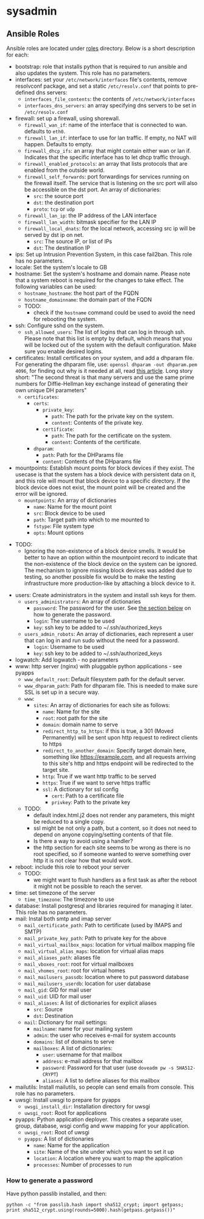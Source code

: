 # sysadmin

## Ansible Roles

Ansible roles are located under [roles](ansible/roles) directory. Below is a
short description for each:

 - bootstrap: role that installs python that is required to run ansible and
   also updates the system. This role has no parameters.
 - interfaces: set your `/etc/network/interfaces` file's contents, remove
   resolvconf package, and set a static `/etc/resolv.conf` that points to
   pre-defined dns servers:
   * `interfaces_file_contents`: the contents of `/etc/network/interfaces`
   * `interfaces_dns_servers`: an array specifying dns servers to be set in
      `/etc/resolv.conf`
 - firewall: set up a firewall, using shorewall.
   * `firewall_wan_if`: name of the interface that is connected to wan.
   defaults to `eth0`.
   * `firewall_lan_if`: interface to use for lan traffic. If empty, no NAT
   will happen. Defaults to empty.
   * `firewall_dhcp_ifs`: an array that might contain either wan or lan if.
   Indicates that the specific interface has to let dhcp traffic through.
   * `firewall_enabled_protocols`: an array that lists protocols that are
   enabled from the outside world.
   * `firewall_self_forwards`: port forwardings for services running on the
   firewall itself. The service that is listening on the src port will also
   be accessible on the dst port. An array of dictionaries:
     - `src`: the source port
     - `dst`: the destination port
     - `proto`: `tcp` or `udp`
   * `firewall_lan_ip`: the IP address of the LAN interface
   * `firewall_lan_width`: bitmask specifier for the LAN IP
   * `firewall_local_dnats`: for the local network, accessing src ip will be
   served by dst ip on net.
     - `src`: The source IP, or list of IPs
     - `dst`: The destination IP
 - ips: Set up Intrusion Prevention System, in this case fail2ban. This role
   has no parameters.
 - locale: Set the system's locale to GB
 - hostname: Set the system's hostname and domain name. Please note that a
   system reboot is required for the changes to take effect. The following
   variables can be used:
   * `hostname_hostname`: the host part of the FQDN
   * `hostname_domainname`: the domain part of the FQDN
   * TODO:
     - check if the `hostname` command could be used to avoid the need for
       rebooting the system.
 - ssh: Configure sshd on the system.
   * `ssh_allowed_users`: The list of logins that can log in through ssh.
     Please note that this list is empty by default, which means that you
     will be locked out of the system with the default configuration. Make
     sure you enable desired logins.
 - certificates: Install certificates on your system, and add a dhparam file.
   For generating the dhparam file, use:
   `openssl dhparam -out dhparam.pem 4096`, for finding out why is it needed
   at all, read
   [this article](https://raymii.org/s/tutorials/Strong_SSL_Security_On_nginx.html).
   Long story short: "The second threat is that many servers and use the same
   prime numbers for Diffie-Hellman key exchange instead of generating their
   own unique DH parameters"
   * `certificates`:
     - `certs`:
       * `private_key`:
         - `path`: The path for the private key on the system.
         - `content`: Contents of the private key.
       * `certificate`:
         - `path`: The path for the certificate on the system.
         - `content`: Contents of the certificate.
     - `dhparam`:
       * `path`: Path for the DHParams file
       * `content`: Contents of the DHparams file
 - mountpoints: Establish mount points for block devices if they exist. The
   usecase is that the system has a block device with persistent data on it,
   and this role will mount that block device to a specific directory. If the
   block device does not exist, the mount point will be created and the error
   will be ignored.
   * `mountpoints`: An array of dictionaries
     - `name`: Name for the mount point
     - `src`: Block device to be used
     - `path`: Target path into which to me mounted to
     - `fstype`: File system type
     - `opts`: Mount options
  * TODO:
     - Ignoring the non-existence of a block device smells. It would be better
       to have an option within the mountpoint record to indicate that the
       non-existence of the block device on the system can be ignored. The
       mechanism to ignore missing block devices was added due to testing, so
       another possible fix would be to make the testing infrastructure more
       production-like by attaching a block device to it.
 - users: Create administrators in the system and install ssh keys for them.
   * `users_administrators`: An array of dictionaries
     - `password`: The password for the user. See
        [the section below](#howtopass) on how to generate the password.
     - `login`: The username to be used
     - `key`: ssh key to be added to ~/.ssh/authorized_keys
   * `users_admin_robots`: An array of dictionaries, each represent a user that
     can log in and run sudo without the need for a password.
     - `login`: Username to be used
     - `key`: ssh key to be added to ~/.ssh/authorized_keys
 - logwatch: Add logwatch - no parameters
 - www: http server (nginx) with pluggable python applications - see pyapps
   * `www_default_root`: Default filesystem path for the default server.
   * `www_dhparam_path`: Path for dhparam file. This is needed to make sure
     SSL is set up in a secure way.
   * `www`:
     - `sites`: An array of dictionaries for each site as follows:
       * `name`: Name for the site
       * `root`: root path for the site
       * `domain`: domain name to serve
       * `redirect_http_to_https`: if this is true, a 301 (Moved Permanently)
         will be sent upon http request to redirect clients to https
       * `redirect_to_another_domain`: Specify target domain here, something
         like https://example.com, and all requests arriving to this site's
         http and https endpoint will be redirected to the target site.
       * `http`: True if we want http traffic to be served
       * `https`: True if we want to serve https traffic
       * `ssl`: A dictionary for ssl config
         - `cert`: Path to a certificate file
         - `privkey`: Path to the private key
   * TODO:
     - default index.html.j2 does not render any parameters, this might be
       reduced to a single copy.
     - ssl might be not only a path, but a content, so it does not need to
       depend on anyone copying/setting contents of that file.
     - Is there a way to avoid using a handler?
     - the http section for each site seems to be wrong as there is no root
       specified, so if someone wanted to werve something over http it is not
       clear how that would work.
 - reboot: include this role to reboot your server
   * TODO:
     - we might want to flush handlers as a first task as after the reboot
       it might not be possible to reach the server.
 - time: set timezone of the server
   * `time_timezone`: The timezone to use
 - database: Install postgresql and libraries required for managing it later.
   This role has no parameters.
 - mail: Instal both smtp and imap server
   * `mail_certificate_path`: Path to certificate (used by IMAPS and SMTP)
   * `mail_private_key_path`: Path to private key for the above
   * `mail_virtual_mailbox_maps`: location for virtual mailbox mapping file
   * `mail_virtual_alias_maps`: location for virtual alias maps
   * `mail_aliases_path`: aliases file
   * `mail_vboxes_root`: root for virtual mailboxes
   * `mail_vhomes_root`: root for virtual homes
   * `mail_mailusers_passdb`: location where to put password database
   * `mail_mailusers_userdb`: location for user database
   * `mail_gid`: GID for mail user
   * `mail_uid`: UID for mail user
   * `mail_aliases`: A list of dictionaries for explicit aliases
     - `src`: Source
     - `dst`: Destination
   * `mail`: Dictionary for mail settings:
     - `mailname`: name for your mailing system
     - `admin`: the user who receives e-mail for system accounts
     - `domains`: list of domains to serve
     - `mailboxes`: A list of dictionaries:
       * `user`: username for that mailbox
       * `address`: e-mail address for that mailbox
       * `password`: Password for that user (use `doveadm pw -s SHA512-CRYPT`)
       * `aliases`: A list to define aliases for this mailbox
 - mailutils: Install mailutils, so people can send emails from console. This
   role has no parameters.
 - uwsgi: Install uwsgi to prepare for pyapps
   * `uwsgi_install_dir`: Installation directory for uwsgi
   * `uwsgi_root`: Root for applications
 - pyapps: Python application deployer. This creates a separate user, group,
   database, wsgi config and www mapping for your application.
   * `uwsgi_root`: Root of uwsgi
   * `pyapps`: A list of dictionaries
     - `name`: Name for the application
     - `site`: Name of the site under which you want to set it up
     - `location`: A location where you want to map the application
     - `processes`: Number of processes to run


### <a name="howtopass"></a>How to generate a password

Have python passlib installed, and then:


    python -c "from passlib.hash import sha512_crypt; import getpass; print sha512_crypt.using(rounds=5000).hash(getpass.getpass())"
